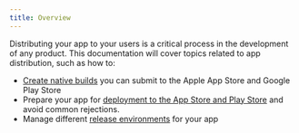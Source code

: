 ```yaml
---
title: Overview
---
```


Distributing your app to your users is a critical process in the development of any product. This documentation will cover topics related to app distribution, such as how to:

- [Create native builds](building-standalone-apps/) you can submit to the Apple App Store and Google Play Store
- Prepare your app for [deployment to the App Store and Play Store](app-stores/) and avoid common rejections.
- Manage different [release environments](release-channels/) for your app
